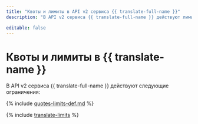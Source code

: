 ```yaml
---
title: "Квоты и лимиты в API v2 сервиса {{ translate-full-name }}"
description: "В API v2 сервиса {{ translate-full-name }} действуют лимиты и квоты на вызовов одного метода API, символы, отправленные на перевод, символы, отправленные на определение языка. Более подробно об ограничениях в сервисе вы узнаете из данной статьи."

editable: false
---
```


# Квоты и лимиты в {{ translate-name }}

В API v2 сервиса {{ translate-full-name }} действуют следующие ограничения:

{% include [quotes-limits-def.md](../../_includes/quotes-limits-def-without-ui.md) %}

{% include [translate-limits](../../_includes/translate-limits.md) %}
